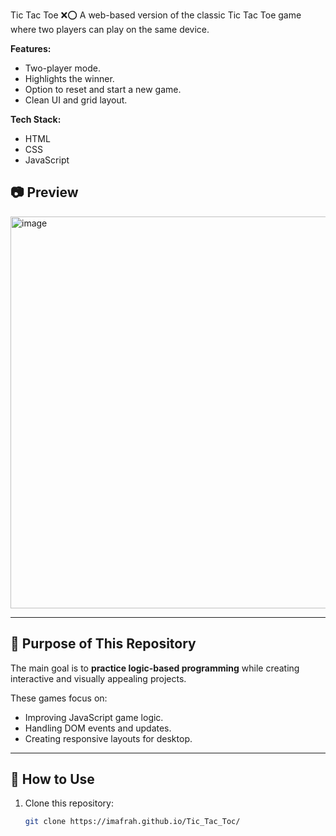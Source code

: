 Tic Tac Toe ❌⭕
A web-based version of the classic Tic Tac Toe game where two players can play on the same device.

**Features:**
- Two-player mode.
- Highlights the winner.
- Option to reset and start a new game.
- Clean UI and grid layout.

**Tech Stack:**
- HTML
- CSS
- JavaScript

## 📷 Preview
<img width="1363" height="627" alt="image" src="https://github.com/user-attachments/assets/4b5ac370-3d69-4c4d-b386-d36a50e45478" />


---

## 🚀 Purpose of This Repository
The main goal is to **practice logic-based programming** while creating interactive and visually appealing projects.

These games focus on:
- Improving JavaScript game logic.
- Handling DOM events and updates.
- Creating responsive layouts for desktop.

---

## 📜 How to Use

1. Clone this repository:
   ```bash
   git clone https://imafrah.github.io/Tic_Tac_Toc/

